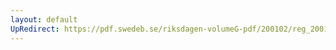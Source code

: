 ```yaml
---
layout: default
UpRedirect: https://pdf.swedeb.se/riksdagen-volumeG-pdf/200102/reg_200102/reg_200102_0131.pdf
---
```

